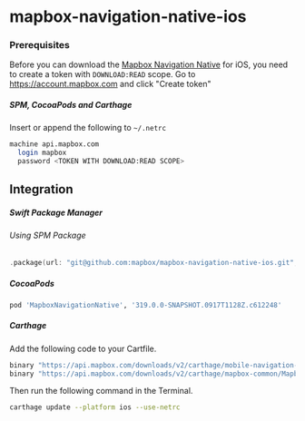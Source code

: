 # mapbox-navigation-native-ios

### Prerequisites

Before you can download the [Mapbox Navigation Native](https://github.com/mapbox/mapbox-navigation-native) for iOS, you need to create a token with `DOWNLOAD:READ` scope.
Go to https://account.mapbox.com and click "Create token"

##### SPM, CocoaPods and Carthage
Insert or append the following to `~/.netrc`

```bash
machine api.mapbox.com
  login mapbox
  password <TOKEN WITH DOWNLOAD:READ SCOPE>
```

## Integration

##### Swift Package Manager

###### Using SPM Package

```swift
.package(url: "git@github.com:mapbox/mapbox-navigation-native-ios.git", from: "319.0.0-SNAPSHOT.0917T1128Z.c612248"),
```

##### CocoaPods

```ruby
pod 'MapboxNavigationNative', '319.0.0-SNAPSHOT.0917T1128Z.c612248'
```

##### Carthage

Add the following code to your Cartfile.

```bash
binary "https://api.mapbox.com/downloads/v2/carthage/mobile-navigation-native/MapboxNavigationNative.json" == 319.0.0-SNAPSHOT.0917T1128Z.c612248
binary "https://api.mapbox.com/downloads/v2/carthage/mapbox-common/MapboxCommon-ios.json" == 24.7.0-rc.2
```

Then run the following command in the Terminal.
```bash
carthage update --platform ios --use-netrc
```
